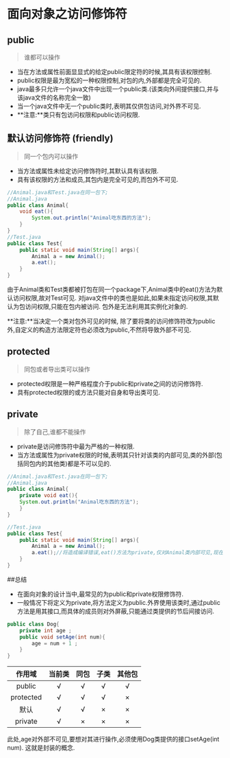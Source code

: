 # 面向对象之访问修饰符

## public
>谁都可以操作

- 当在方法或属性前面显显式的给定public限定符的时候,其具有该权限控制.
- public权限是最为宽松的一种权限控制,对包的内,外部都是完全可见的.
- java最多只允许一个java文件中出现一个public类.(该类向外间提供接口,并与该java文件的名称完全一致)
- 当一个java文件中无一个public类时,表明其仅供包访问,对外界不可见.
- **注意:**类只有包访问权限和public访问权限.

## 默认访问修饰符 (friendly) 

>同一个包内可以操作

- 当方法或属性未给定访问修饰符时,其默认具有该权限.
- 具有该权限的方法和成员,其包内是完全可见的,而包外不可见.

```java
//Animal.java和Test.java在同一包下;
//Animal.java
public class Animal{
	void eat(){
		System.out.println("Animal吃东西的方法");
	}
}
//Test.java
public class Test{
	public static void main(String[] args){
		Animal a = new Animal();
		a.eat();
	}
}
```
由于Animal类和Test类都被打包在同一个package下,Animal类中的eat()方法为默认访问权限,故对Test可见.
对java文件中的类也是如此,如果未指定访问权限,其默认为包访问权限,只能在包内被访问.
包外是无法利用其实例化对象的.

**注意:**当决定一个类对包外可见的时候,
除了要将类的访问修饰符改为public外,自定义的构造方法限定符也必须改为public,不然将导致外部不可见.

## protected
>同包或者导出类可以操作

- protected权限是一种严格程度介于public和private之间的访问修饰符.
- 具有protected权限的或方法只能对自身和导出类可见.

## private
>除了自己,谁都不能操作

- private是访问修饰符中最为严格的一种权限.
- 当方法或属性为private权限的时候,表明其只针对该类的内部可见,类的外部(包括同包内的其他类)都是不可以见的.

```java
//Animal.java和Test.java在同一包下;
//Animal.java
public class Animal{
	private void eat(){
	System.out.println("Animal吃东西的方法");
	}
}

//Test.java
public class Test{
	public static void main(String[] args){
		Animal a = new Animal();
		a.eat();//将造成编译错误,eat()方法为private,仅对Animal类内部可见,现在在Test类内部,所以不可见.
	}
}
```
##总结
- 在面向对象的设计当中,最常见的为public和private权限修饰符.
- 一般情况下将定义为private,将方法定义为public.外界使用该类时,通过public方法是用其接口,而具体的成员则对外屏蔽,只能通过类提供的节后间接访问.
```java
public class Dog{
	private int age ;
	public void setAge(int num){
		age = num + 1 ;
	}
}
```

|作用域     |     当前类 |   同包   |   子类   |   其他包   |
| :--------: | :--------:| :------: | :------: | :------: |
| public    |   √ |  √  |√  |√  |
| protected    |   √ |  √  |√  |×  |
| 默认    |   √ |  √  |×  |×  |
| private    |   √ |  ×  |×  |×  |


此处,age对外部不可见,要想对其进行操作,必须使用Dog类提供的接口setAge(int num).
这就是封装的概念.

